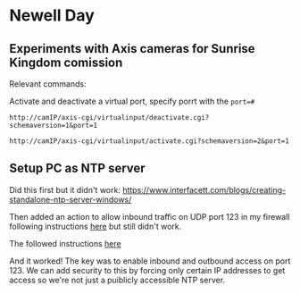 # Newell Day

## Experiments with Axis cameras for Sunrise Kingdom comission

Relevant commands:

Activate and deactivate a virtual port, specify porrt with the `port=#`

`http://camIP/axis-cgi/virtualinput/deactivate.cgi?schemaversion=1&port=1`

`http://camIP/axis-cgi/virtualinput/activate.cgi?schemaversion=2&port=1`

## Setup PC as NTP server

Did this first but it didn't work: [https://www.interfacett.com/blogs/creating-standalone-ntp-server-windows/ ](https://www.interfacett.com/blogs/creating-standalone-ntp-server-windows/)

Then added an action to allow inbound traffic on UDP port 123 in my firewall following instructions [here](https://docs.microsoft.com/en-us/windows/security/identity-protection/windows-firewall/create-an-inbound-port-rule) but still didn't work.

The followed instructions [here](https://www.youtube.com/watch?v=Fq6xDvPJzrg&index=1&list=PLAyn7hdeRiiedUwWXj-mbyGUF7j8HXr0G&t=17s)

And it worked! The key was to enable inbound and outbound access on port 123. We can add security to this by forcing only certain IP addresses to get access so we're not just a puiblicly accessible NTP server.

